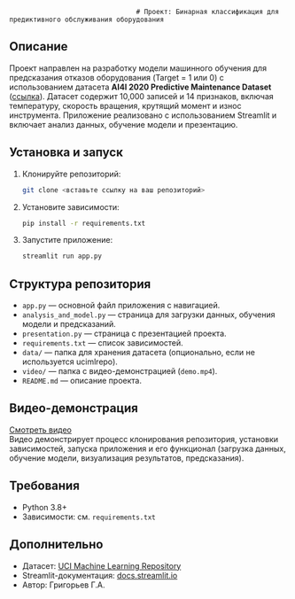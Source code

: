                                     # Проект: Бинарная классификация для предиктивного обслуживания оборудования

## Описание
Проект направлен на разработку модели машинного обучения для предсказания отказов оборудования (Target = 1 или 0) с использованием датасета **AI4I 2020 Predictive Maintenance Dataset** ([ссылка](https://archive.ics.uci.edu/dataset/601/predictive+maintenance+dataset)). Датасет содержит 10,000 записей и 14 признаков, включая температуру, скорость вращения, крутящий момент и износ инструмента. Приложение реализовано с использованием Streamlit и включает анализ данных, обучение модели и презентацию.

## Установка и запуск
1. Клонируйте репозиторий:
   ```bash
   git clone <вставьте ссылку на ваш репозиторий>
   ```
2. Установите зависимости:
   ```bash
   pip install -r requirements.txt
   ```
3. Запустите приложение:
   ```bash
   streamlit run app.py
   ```

## Структура репозитория
- `app.py` — основной файл приложения с навигацией.
- `analysis_and_model.py` — страница для загрузки данных, обучения модели и предсказаний.
- `presentation.py` — страница с презентацией проекта.
- `requirements.txt` — список зависимостей.
- `data/` — папка для хранения датасета (опционально, если не используется ucimlrepo).
- `video/` — папка с видео-демонстрацией (`demo.mp4`).
- `README.md` — описание проекта.

## Видео-демонстрация
[Смотреть видео](video/demo.mp4)  
Видео демонстрирует процесс клонирования репозитория, установки зависимостей, запуска приложения и его функционал (загрузка данных, обучение модели, визуализация результатов, предсказания).

## Требования
- Python 3.8+
- Зависимости: см. `requirements.txt`

## Дополнительно
- Датасет: [UCI Machine Learning Repository](https://archive.ics.uci.edu/dataset/601/predictive+maintenance+dataset)
- Streamlit-документация: [docs.streamlit.io](https://docs.streamlit.io/)
- Автор: Григорьев Г.А.
